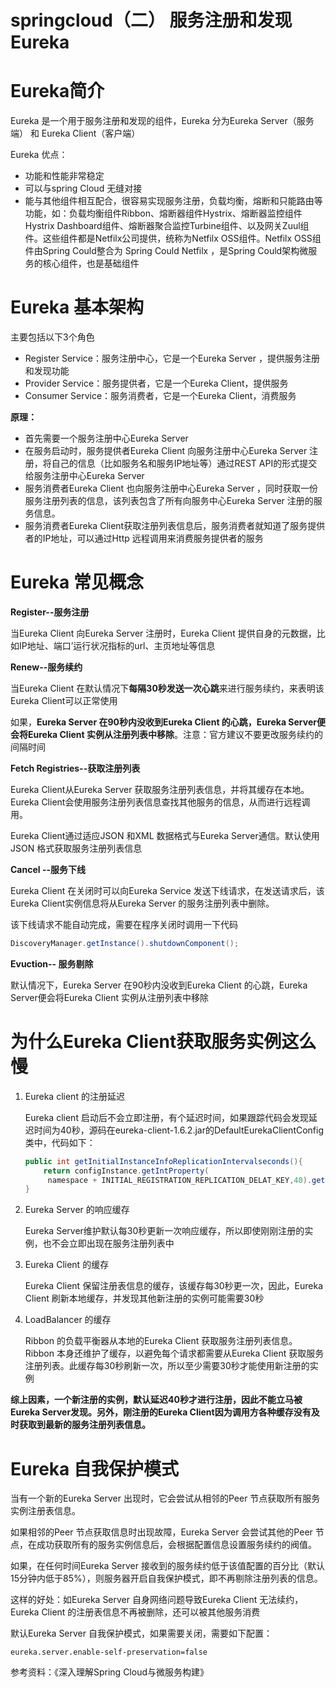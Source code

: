 # springcloud（二） 服务注册和发现Eureka



# Eureka简介

Eureka 是一个用于服务注册和发现的组件，Eureka 分为Eureka  Server（服务端） 和 Eureka Client（客户端）

Eureka 优点：

* 功能和性能非常稳定
* 可以与spring Cloud 无缝对接
* 能与其他组件相互配合，很容易实现服务注册，负载均衡，熔断和只能路由等功能，如：负载均衡组件Ribbon、熔断器组件Hystrix、熔断器监控组件Hystrix Dashboard组件、熔断器聚合监控Turbine组件、以及网关Zuul组件。这些组件都是Netfilx公司提供，统称为Netfilx OSS组件。Netfilx OSS组件由Spring Could整合为 Spring Could Netfilx ，是Spring Could架构微服务的核心组件，也是基础组件

# Eureka 基本架构

主要包括以下3个角色

* Register Service：服务注册中心，它是一个Eureka  Server  ，提供服务注册和发现功能
* Provider Service：服务提供者，它是一个Eureka  Client，提供服务
* Consumer Service：服务消费者，它是一个Eureka  Client，消费服务



**原理：**

* 首先需要一个服务注册中心Eureka  Server 
* 在服务启动时，服务提供者Eureka  Client 向服务注册中心Eureka  Server 注册，将自己的信息（比如服务名和服务IP地址等）通过REST API的形式提交给服务注册中心Eureka  Server 
* 服务消费者Eureka  Client 也向服务注册中心Eureka  Server ，同时获取一份服务注册列表的信息，该列表包含了所有向服务中心Eureka  Server 注册的服务信息。
* 服务消费者Eureka  Client获取注册列表信息后，服务消费者就知道了服务提供者的IP地址，可以通过Http 远程调用来消费服务提供者的服务



# Eureka 常见概念

**Register--服务注册**

当Eureka Client 向Eureka Server 注册时，Eureka Client 提供自身的元数据，比如IP地址、端口’运行状况指标的url、主页地址等信息



**Renew--服务续约**

当Eureka Client 在默认情况下**每隔30秒发送一次心跳**来进行服务续约，来表明该Eureka Client可以正常使用

如果，**Eureka Server 在90秒内没收到Eureka Client 的心跳，Eureka Server便会将Eureka Client 实例从注册列表中移除**。注意：官方建议不要更改服务续约的间隔时间



**Fetch Registries--获取注册列表**

Eureka Client从Eureka Server 获取服务注册列表信息，并将其缓存在本地。Eureka Client会使用服务注册列表信息查找其他服务的信息，从而进行远程调用。

Eureka Client通过适应JSON 和XML 数据格式与Eureka Server通信。默认使用JSON 格式获取服务注册列表信息



**Cancel --服务下线**

Eureka Client 在关闭时可以向Eureka  Service 发送下线请求，在发送请求后，该Eureka Client实例信息将从Eureka Server 的服务注册列表中删除。

该下线请求不能自动完成，需要在程序关闭时调用一下代码

```java
DiscoveryManager.getInstance().shutdownComponent();
```



**Evuction-- 服务剔除**

默认情况下，Eureka Server 在90秒内没收到Eureka Client 的心跳，Eureka Server便会将Eureka Client 实例从注册列表中移除





# 为什么Eureka Client获取服务实例这么慢

1. Eureka client 的注册延迟

   Eureka client 启动后不会立即注册，有个延迟时间，如果跟踪代码会发现延迟时间为40秒，源码在eureka-client-1.6.2.jar的DefaultEurekaClientConfig类中，代码如下：

   ```java
   public int getInitialInstanceInfoReplicationIntervalseconds(){
       return configInstance.getIntProperty(
       	namespace + INITIAL_REGISTRATION_REPLICATION_DELAT_KEY,40).get();
   }
   ```

   

2. Eureka Server 的响应缓存

   Eureka Server维护默认每30秒更新一次响应缓存，所以即使刚刚注册的实例，也不会立即出现在服务注册列表中

3. Eureka Client 的缓存

   Eureka Client 保留注册表信息的缓存，该缓存每30秒更一次，因此，Eureka Client 刷新本地缓存，并发现其他新注册的实例可能需要30秒

4. LoadBalancer 的缓存

   Ribbon 的负载平衡器从本地的Eureka Client 获取服务注册列表信息。Ribbon 本身还维护了缓存，以避免每个请求都需要从Eureka Client 获取服务注册列表。此缓存每30秒刷新一次，所以至少需要30秒才能使用新注册的实例



**综上因素，一个新注册的实例，默认延迟40秒才进行注册，因此不能立马被Eureka Server发现。另外，刚注册的Eureka Client因为调用方各种缓存没有及时获取到最新的服务注册列表信息。**





# Eureka 自我保护模式

当有一个新的Eureka Server 出现时，它会尝试从相邻的Peer 节点获取所有服务实例注册表信息。

如果相邻的Peer 节点获取信息时出现故障，Eureka Server 会尝试其他的Peer 节点，在成功获取所有的服务实例信息后，会根据配置信息设置服务续约的阀值。

如果，在任何时间Eureka Server 接收到的服务续约低于该值配置的百分比（默认15分钟内低于85%），则服务器开启自我保护模式，即不再剔除注册列表的信息。

这样的好处：如Eureka Server 自身网络问题导致Eureka Client 无法续约，Eureka Client 的注册表信息不再被删除，还可以被其他服务消费

默认Eureka Server  自我保护模式，如果需要关闭，需要如下配置：

```properties
eureka.server.enable-self-preservation=false
```



参考资料：《深入理解Spring Cloud与微服务构建》

